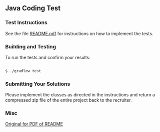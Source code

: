 ## Java Coding Test

### Test Instructions

See the file [README.pdf](README.pdf) for instructions on how to implement the tests.

### Building and Testing

To run the tests and confirm your results:

```bash

$ ./gradlew test

```

### Submitting Your Solutions

Please implement the classes as directed in the instructions and return a compressed zip file of the entire project back to the recruiter.

### Misc

[Original for PDF of README](https://docs.google.com/document/d/1JheX93C2bNkwbLcGahu61do3mKURRIi_Jh5gJm-a8vU/edit#heading=h.w9tbewppm37j)

